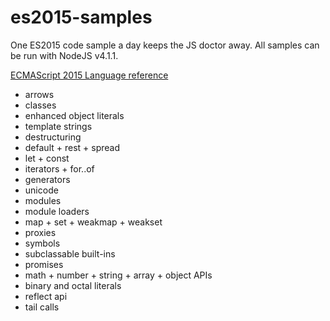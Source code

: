 # es2015-samples
One ES2015 code sample a day keeps the JS doctor away.
All samples can be run with NodeJS v4.1.1.

[ECMAScript 2015 Language reference](http://www.ecma-international.org/ecma-262/6.0/)

* arrows
* classes
* enhanced object literals
* template strings
* destructuring
* default + rest + spread
* let + const
* iterators + for..of
* generators
* unicode
* modules
* module loaders
* map + set + weakmap + weakset
* proxies
* symbols
* subclassable built-ins
* promises
* math + number + string + array + object APIs
* binary and octal literals
* reflect api
* tail calls

